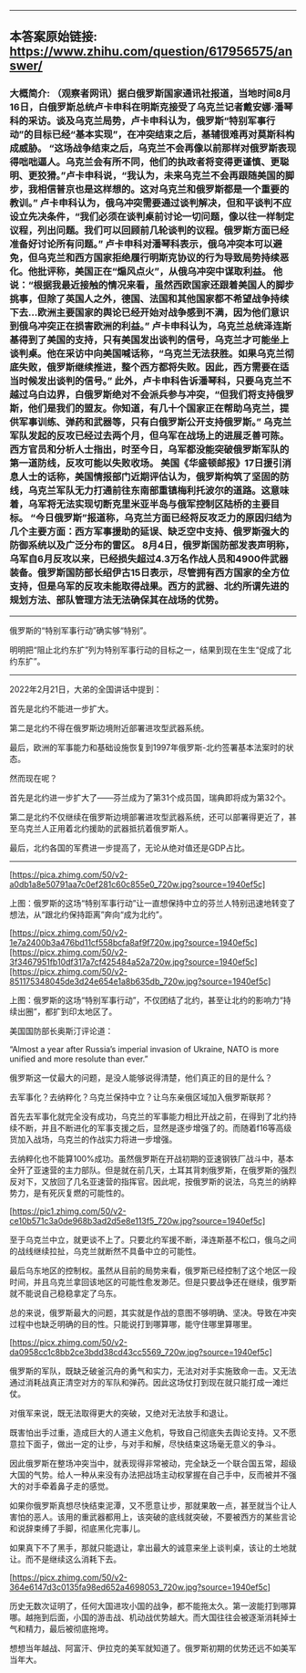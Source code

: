 ----------------------------------------
## 本答案原始链接: https://www.zhihu.com/question/617956575/answer/
### 大概简介: （观察者网讯）据白俄罗斯国家通讯社报道，当地时间8月16日，白俄罗斯总统卢卡申科在明斯克接受了乌克兰记者戴安娜·潘琴科的采访。谈及乌克兰局势，卢卡申科认为，俄罗斯“特别军事行动”的目标已经“基本实现”，在冲突结束之后，基辅很难再对莫斯科构成威胁。 	“这场战争结束之后，乌克兰不会再像以前那样对俄罗斯表现得咄咄逼人。乌克兰会有所不同，他们的执政者将变得更谨慎、更聪明、更狡猾。”卢卡申科说，“我认为，未来乌克兰不会再跟随美国的脚步，我相信普京也是这样想的。这对乌克兰和俄罗斯都是一个重要的教训。” 	卢卡申科认为，俄乌冲突需要通过谈判解决，但和平谈判不应设立先决条件，“我们必须在谈判桌前讨论一切问题，像以往一样制定议程，列出问题。我们可以回顾前几轮谈判的议程。俄罗斯方面已经准备好讨论所有问题。” 	卢卡申科对潘琴科表示，俄乌冲突本可以避免，但乌克兰和西方国家拒绝履行明斯克协议的行为导致局势持续恶化。他批评称，美国正在“煽风点火”，从俄乌冲突中谋取利益。 	他说：“根据我最近接触的情况来看，虽然西欧国家还跟着美国人的脚步挑事，但除了英国人之外，德国、法国和其他国家都不希望战争持续下去…欧洲主要国家的舆论已经开始对战争感到不满，因为他们意识到俄乌冲突正在损害欧洲的利益。” 	卢卡申科认为，乌克兰总统泽连斯基得到了美国的支持，只有美国发出谈判的信号，乌克兰才可能坐上谈判桌。他在采访中向美国喊话称，“乌克兰无法获胜。如果乌克兰彻底失败，俄罗斯继续推进，整个西方都将失败。因此，西方需要在适当时候发出谈判的信号。” 	此外，卢卡申科告诉潘琴科，只要乌克兰不越过乌白边界，白俄罗斯绝对不会派兵参与冲突，“但我们将支持俄罗斯，他们是我们的盟友。你知道，有几十个国家正在帮助乌克兰，提供军事训练、弹药和武器等，只有白俄罗斯公开支持俄罗斯。” 	乌克兰军队发起的反攻已经过去两个月，但乌军在战场上的进展乏善可陈。西方官员和分析人士指出，时至今日，乌军都没能突破俄罗斯军队的第一道防线，反攻可能以失败收场。 	美国《华盛顿邮报》17日援引消息人士的话称，美国情报部门近期评估认为，俄罗斯构筑了坚固的防线，乌克兰军队无力打通前往东南部重镇梅利托波尔的道路。这意味着，乌军将无法实现切断克里米亚半岛与俄军控制区陆桥的主要目标。 	“今日俄罗斯”报道称，乌克兰方面已经将反攻乏力的原因归结为几个主要方面：西方军事援助的延误、缺乏空中支持、俄罗斯强大的防御系统以及广泛分布的雷区。 	 8月4日，俄罗斯国防部发表声明称，乌军自6月反攻以来，已经损失超过4.3万名作战人员和4900件武器装备。俄罗斯国防部长绍伊古15日表示，尽管拥有西方国家的全方位支持，但是乌军的反攻未能取得战果。西方的武器、北约所谓先进的规划方法、部队管理方法无法确保其在战场的优势。
----------------------------------------
俄罗斯的“特别军事行动”确实够“特别”。

明明把“阻止北约东扩”列为特别军事行动的目标之一，结果到现在生生“促成了北约东扩”。

----------------------------------------

2022年2月21日，大弟的全国讲话中提到：

首先是北约不能进一步扩大。

第二是北约不得在俄罗斯边境附近部署进攻型武器系统。

最后，欧洲的军事能力和基础设施恢复到1997年俄罗斯-北约签署基本法案时的状态。




然而现在呢？

首先是北约进一步扩大了——芬兰成为了第31个成员国，瑞典即将成为第32个。

第二是北约不仅继续在俄罗斯边境部署进攻型武器系统，还可以部署得更近了，甚至乌克兰人正用着北约援助的武器抵抗着俄罗斯人。

最后，北约各国的军费进一步提高了，无论从绝对值还是GDP占比。

----------------------------------------

[https://pica.zhimg.com/50/v2-a0db1a8e50791aa7c0ef281c60c855e0_720w.jpg?source=1940ef5c]

上图：俄罗斯的这场“特别军事行动”让一直想保持中立的芬兰人特别迅速地转变了想法，从“跟北约保持距离”奔向“成为北约”。

[https://picx.zhimg.com/50/v2-1e7a2400b3a476bd11cf558bcfa8af9f720w.jpg?source=1940ef5c][https://picx.zhimg.com/50/v2-3f3467951fb10df317a7cf425484a52a720w.jpg?source=1940ef5c][https://picx.zhimg.com/50/v2-851175348045de3d24e654e1a8b635db_720w.jpg?source=1940ef5c]

上图：俄罗斯的这场“特别军事行动”，不仅团结了北约，甚至让北约的影响力“持续出圈”，都扩到印太地区了。

美国国防部长奥斯汀评论道：

“Almost a year after Russia’s imperial invasion of Ukraine, NATO is more unified and more resolute than ever.”

俄罗斯这一仗最大的问题，是没人能够说得清楚，他们真正的目的是什么？

去军事化？去纳粹化？乌克兰保持中立？让乌东亲俄区域加入俄罗斯联邦？

首先去军事化就完全没有成功，乌克兰的军事能力相比开战之前，在得到了北约持续不断，并且不断进化的军事支援之后，显然是逐步增强了的。而随着f16等高级货加入战场，乌克兰的作战实力将进一步增强。

去纳粹化也不能算100%成功。虽然俄罗斯在开战初期的亚速钢铁厂战斗中，基本全歼了亚速营的主力部队。但是就在前几天，土耳其背刺俄罗斯，在俄罗斯的强烈反对下，又放回了几名亚速营的指挥官。因此呢，按俄罗斯的说法，乌克兰的纳粹势力，是有死灰复燃的可能性的。

[https://pic1.zhimg.com/50/v2-ce10b571c3a0de968b3ad2d5e8e113f5_720w.jpg?source=1940ef5c]

至于乌克兰中立，就更谈不上了。只要北约军援不断，泽连斯基不松口，俄乌之间的战线继续拉扯，乌克兰就断然不具备中立的可能性。

最后乌东地区的控制权。虽然从目前的局势来看，俄罗斯已经控制了这个地区一段时间，并且乌克兰拿回该地区的可能性愈发渺茫。但是只要战争还在继续，俄罗斯就不能说自己稳稳拿定了乌东。

总的来说，俄罗斯最大的问题，其实就是作战的意图不够明确、坚决。导致在冲突过程中也缺乏明确的目的性。只能说打到哪算哪，能守住哪里算哪里。

[https://picx.zhimg.com/50/v2-da0958cc1c8bb2ce3bdd38cd43cc5569_720w.jpg?source=1940ef5c]

俄罗斯的军队，既缺乏破釜沉舟的勇气和实力，无法对对手实施致命一击。又无法通过消耗战真正清空对方的军队和弹药。因此这场仗打到现在就只能打成一滩烂仗。

对俄军来说，既无法取得更大的突破，又绝对无法放手和退让。

既害怕出手过重，造成巨大的人道主义危机，导致自己彻底失去舆论支持。又不愿意拉下面子，做出一定的让步，与对手和解，尽快结束这场毫无意义的争斗。

因此俄罗斯在整场冲突当中，就表现得非常被动，完全缺乏一个联合国五常，超级大国的气势。给人一种从来没有办法把战场主动权掌握在自己手中，反而被并不强大的对手牵着鼻子走的感觉。

如果你俄罗斯真想尽快结束泥潭，又不愿意让步，那就果敢一点，甚至就当个让人害怕的恶人。该用的重武器都用上，该突破的底线就突破，不要被西方的某些言论和说辞束缚了手脚，彻底黑化完事儿。

如果真下不了黑手，那就只能退让，拿出最大的诚意来坐上谈判桌，该让的土地就让。而不是继续这么消耗下去。

[https://picx.zhimg.com/50/v2-364e6147d3c0135fa98ed652a4698053_720w.jpg?source=1940ef5c]

历史无数次证明了，任何大国进攻小国的战争，都不能拖太久。第一波能打到哪算哪。越拖到后面，小国的游击战、机动战优势越大。而大国往往会被逐渐消耗掉士气和精力，最后被彻底拖垮。

想想当年越战、阿富汗、伊拉克的美军就知道了。俄罗斯初期的优势还远不如美军当年大。